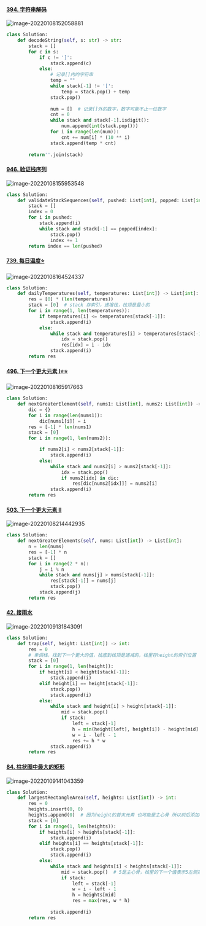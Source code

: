 #### [394. 字符串解码](https://leetcode-cn.com/problems/decode-string/)

![image-20220108152058881](figs/image-20220108152058881.png)

```python
class Solution:
    def decodeString(self, s: str) -> str:    
        stack = []
        for c in s:
            if c != ']':
                stack.append(c)
            else:
                # 记录[]内的字符串
                temp = ""
                while stack[-1] != '[':
                    temp = stack.pop() + temp
                stack.pop()
                
                num = []  # 记录[]外的数字，数字可能不止一位数字
                cnt = 0
                while stack and stack[-1].isdigit():
                    num.append(int(stack.pop()))
                for i in range(len(num)):
                    cnt += num[i] * (10 ** i)
                stack.append(temp * cnt)
                
        return''.join(stack)
```

#### [946. 验证栈序列](https://leetcode-cn.com/problems/validate-stack-sequences/)

![image-20220108155953548](figs/image-20220108155953548.png)

```python
class Solution:
    def validateStackSequences(self, pushed: List[int], popped: List[int]) -> bool:
        stack = []
        index = 0
        for i in pushed:
            stack.append(i)
            while stack and stack[-1] == popped[index]:
                stack.pop()
                index += 1
        return index == len(pushed)
```

#### [739. 每日温度:star:](https://leetcode-cn.com/problems/daily-temperatures/)

![image-20220108164524337](figs/image-20220108164524337.png)

```python
class Solution:
    def dailyTemperatures(self, temperatures: List[int]) -> List[int]:
        res = [0] * (len(temperatures))
        stack = [0]  # stack 存索引，递增栈，栈顶是最小的
        for i in range(1, len(temperatures)):
            if temperatures[i] <= temperatures[stack[-1]]:
                stack.append(i)
            else:
                while stack and temperatures[i] > temperatures[stack[-1]]:
                    idx = stack.pop()
                    res[idx] = i - idx
                stack.append(i)
        return res
```

#### [496. 下一个更大元素 I:star::star:](https://leetcode-cn.com/problems/next-greater-element-i/)

![image-20220108165917663](figs/image-20220108165917663.png)

```python
class Solution:
    def nextGreaterElement(self, nums1: List[int], nums2: List[int]) -> List[int]:
        dic = {}
        for i in range(len(nums1)):
            dic[nums1[i]] = i
        res = [-1] * len(nums1)
        stack = [0]
        for i in range(1, len(nums2)):

            if nums2[i] < nums2[stack[-1]]:
                stack.append(i)
            else:
                while stack and nums2[i] > nums2[stack[-1]]:
                    idx = stack.pop()
                    if nums2[idx] in dic:
                        res[dic[nums2[idx]]] = nums2[i]
                stack.append(i)
        return res
```

#### [503. 下一个更大元素 II](https://leetcode-cn.com/problems/next-greater-element-ii/)

![image-20220108214442935](figs/image-20220108214442935.png)

```python
class Solution:
    def nextGreaterElements(self, nums: List[int]) -> List[int]:
        n = len(nums)
        res = [-1] * n
        stack = []
        for i in range(2 * n):
            j = i % n
            while stack and nums[j] > nums[stack[-1]]:
                res[stack[-1]] = nums[j]
                stack.pop()
            stack.append(j)
        return res
```

#### [42. 接雨水](https://leetcode-cn.com/problems/trapping-rain-water/)

![image-20220109131843091](figs/image-20220109131843091.png)

```python
class Solution:
    def trap(self, height: List[int]) -> int:
        res = 0
        # 单调栈，找到下一个更大的值，栈底到栈顶是递减的，栈里存height的索引位置
        stack = [0]
        for i in range(1, len(height)):
            if height[i] < height[stack[-1]]:
                stack.append(i)
            elif height[i] == height[stack[-1]]:
                stack.pop()
                stack.append(i)
            else:
                while stack and height[i] > height[stack[-1]]:
                    mid = stack.pop()
                    if stack:
                        left = stack[-1]
                        h = min(height[left], height[i]) - height[mid]
                        w = i - left - 1
                        res += h * w
                stack.append(i)
        return res
```

#### [84. 柱状图中最大的矩形](https://leetcode-cn.com/problems/largest-rectangle-in-histogram/)

![image-20220109141043359](figs/image-20220109141043359.png)

```python
class Solution:
    def largestRectangleArea(self, heights: List[int]) -> int:
        res = 0
        heights.insert(0, 0)
        heights.append(0)  # 因为height的首末元素 也可能是主心骨 所以前后添加0
        stack = [0]
        for i in range(1, len(heights)):
            if heights[i] > heights[stack[-1]]:
                stack.append(i)
            elif heights[i] == heights[stack[-1]]:
                stack.pop()
                stack.append(i)
            else:
                while stack and heights[i] < heights[stack[-1]]:
                    mid = stack.pop()  # 5是主心骨，栈里的下一个值表示5左侧第一个更小的值为1，还要找到右侧下一个更小的值为2，res=10
                    if stack:
                        left = stack[-1]
                        w = i - left - 1
                        h = heights[mid]
                        res = max(res, w * h)
                    
                stack.append(i)
        return res
```

